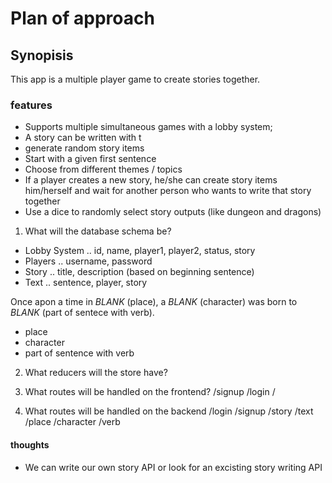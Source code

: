 # Plan of approach

## Synopisis
This app is a multiple player game to create stories together.

### features
- Supports multiple simultaneous games with a lobby system;
- A story can be written with t
- generate random story items
- Start with a given first sentence
- Choose from different themes / topics
- If a player creates a new story, he/she can create story items him/herself and wait for another person who wants to write that story together
- Use a dice to randomly select story outputs (like dungeon and dragons)


1. What will the database schema be?
- Lobby System
.. id, name, player1, player2, status, story
- Players
.. username, password
- Story
.. title, description (based on beginning sentence)
- Text
.. sentence, player, story

Once apon a time in _BLANK_ (place), a _BLANK_ (character) was born to _BLANK_ (part of sentece with verb).
- place
- character
- part of sentence with verb 


2. What reducers will the store have?

3. What routes will be handled on the frontend?
/signup
/login
/ 


4. What routes will be handled on the backend
/login
/signup
/story
/text
/place
/character
/verb

#### thoughts
- We can write our own story API or look for an excisting story writing API